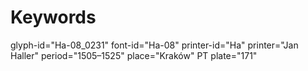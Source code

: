 # Keywords
glyph-id="Ha-08_0231"
font-id="Ha-08"
printer-id="Ha"
printer="Jan Haller"
period="1505–1525"
place="Kraków"
PT plate="171"

